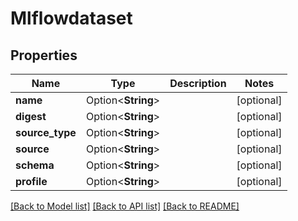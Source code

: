 # Mlflowdataset

## Properties

Name | Type | Description | Notes
------------ | ------------- | ------------- | -------------
**name** | Option<**String**> |  | [optional]
**digest** | Option<**String**> |  | [optional]
**source_type** | Option<**String**> |  | [optional]
**source** | Option<**String**> |  | [optional]
**schema** | Option<**String**> |  | [optional]
**profile** | Option<**String**> |  | [optional]

[[Back to Model list]](../README.md#documentation-for-models) [[Back to API list]](../README.md#documentation-for-api-endpoints) [[Back to README]](../README.md)


